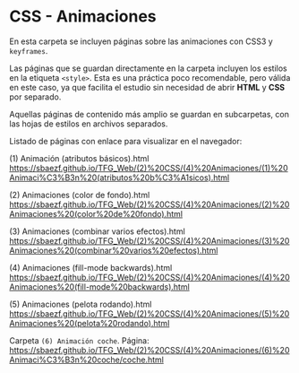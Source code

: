 ﻿# CSS - Animaciones
En esta carpeta se incluyen páginas sobre las animaciones con CSS3 y `keyframes`.

Las páginas que se guardan directamente en la carpeta incluyen los estilos en la etiqueta `<style>`. Esta es una práctica poco recomendable, pero válida en este caso, ya que facilita el estudio sin necesidad de abrir **HTML** y **CSS** por separado.

Aquellas páginas de contenido más amplio se guardan en subcarpetas, con las hojas de estilos en archivos separados.

Listado de páginas con enlace para visualizar en el navegador:

(1) Animación (atributos básicos).html		
https://sbaezf.github.io/TFG_Web/(2)%20CSS/(4)%20Animaciones/(1)%20Animaci%C3%B3n%20(atributos%20b%C3%A1sicos).html

(2) Animaciones (color de fondo).html		
https://sbaezf.github.io/TFG_Web/(2)%20CSS/(4)%20Animaciones/(2)%20Animaciones%20(color%20de%20fondo).html

(3) Animaciones (combinar varios efectos).html
https://sbaezf.github.io/TFG_Web/(2)%20CSS/(4)%20Animaciones/(3)%20Animaciones%20(combinar%20varios%20efectos).html

(4) Animaciones (fill-mode backwards).html	
https://sbaezf.github.io/TFG_Web/(2)%20CSS/(4)%20Animaciones/(4)%20Animaciones%20(fill-mode%20backwards).html

(5) Animaciones (pelota rodando).html
https://sbaezf.github.io/TFG_Web/(2)%20CSS/(4)%20Animaciones/(5)%20Animaciones%20(pelota%20rodando).html

Carpeta `(6) Animación coche`. Página: 
https://sbaezf.github.io/TFG_Web/(2)%20CSS/(4)%20Animaciones/(6)%20Animaci%C3%B3n%20coche/coche.html